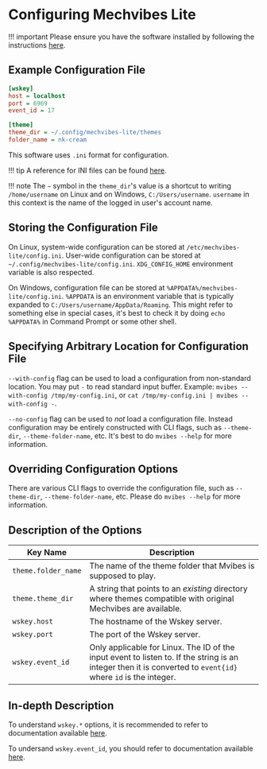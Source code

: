 # Configuring Mechvibes Lite
!!! important 
    Please ensure you have the software installed by following the
    instructions [here](index.md#installation).

## Example Configuration File
```ini
[wskey]
host = localhost
port = 6969
event_id = 17

[theme]
theme_dir = ~/.config/mechvibes-lite/themes
folder_name = nk-cream
```
This software uses `.ini` format for configuration.

!!! tip
    A reference for INI files can be found [here](https://quickref.me/ini.html).

!!! note 
    The `~` symbol in the `theme_dir`'s value is a shortcut to writing
    `/home/username` on Linux and on Windows, `C:/Users/username`. `username` in
    this context is the name of the logged in user's account name.

## Storing the Configuration File
On Linux, system-wide configuration can be stored at
`/etc/mechvibes-lite/config.ini`. User-wide configuration can be stored at
`~/.config/mechvibes-lite/config.ini`. `XDG_CONFIG_HOME` environment variable is
also respected.

On Windows, configuration file can be stored at
`%APPDATA%/mechvibes-lite/config.ini`. `%APPDATA` is an environment variable
that is typically expanded to `C:/Users/username/AppData/Roaming`. This might
refer to something else in special cases, it's best to check it by doing `echo
%APPDATA%` in Command Prompt or some other shell.

## Specifying Arbitrary Location for Configuration File
`--with-config` flag can be used to load a configuration from non-standard
location. You may put `-` to read standard input buffer. Example: `mvibes
--with-config /tmp/my-config.ini`, or `cat /tmp/my-config.ini | mvibes
--with-config -`.

`--no-config` flag can be used to _not_ load a configuration file. Instead
configuration may be entirely constructed with CLI flags, such as `--theme-dir`,
`--theme-folder-name`, etc. It's best to do `mvibes --help` for more
information.

## Overriding Configuration Options
There are various CLI flags to override the configuration file, such as
`--theme-dir`, `--theme-folder-name`, etc. Please do `mvibes --help` for more
information.

## Description of the Options
| Key Name | Description |
|---|---|
| `theme.folder_name` | The name of the theme folder that Mvibes is supposed to play. |
| `theme.theme_dir` | A string that points to an _existing_ directory where themes compatible with original Mechvibes are available. |
| `wskey.host` | The hostname of the Wskey server. |
| `wskey.port` | The port of the Wskey server.  |
| `wskey.event_id`  | Only applicable for Linux. The ID of the input event to listen to. If the string is an integer then it is converted to `event{id}` where `id` is the integer.|

## In-depth Description
To understand `wskey.*` options, it is recommended to refer to documentation
available [here](usage.md#wskey).

To undersand `wskey.event_id`, you should refer to documentation available
[here](installation/linux.md#testing-access-for-input-event).
